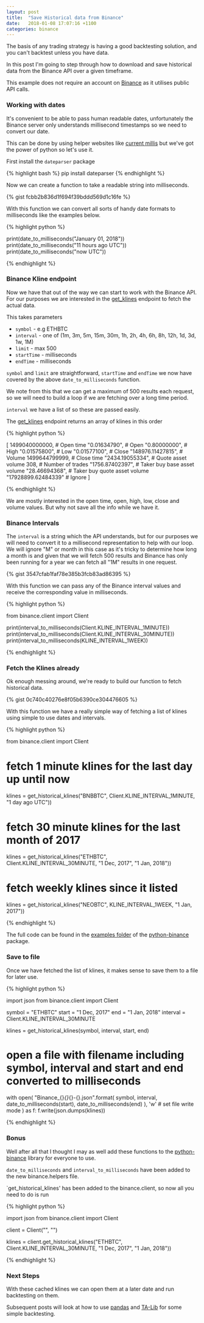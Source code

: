```yaml
---
layout: post
title:  "Save Historical data from Binance"
date:   2018-01-08 17:07:16 +1100
categories: binance
---
```

The basis of any trading strategy is having a good backtesting solution, and you can't backtest unless you have data.

In this post I'm going to step through how to download and save historical data from the Binance API over a given timeframe.

This example does not require an account on [Binance][binance] as it utilises public API calls.

### Working with dates

It's convenient to be able to pass human readable dates, unfortunately the Binance server only understands millisecond timestamps 
so we need to convert our date.

This can be done by using helper websites like [current millis][current-millis] but we've got the power of python so let's use it.

First install the `dateparser` package

{% highlight bash %}
pip install dateparser
{% endhighlight %}

Now we can create a function to take a readable string into milliseconds. 

{% gist fcbb2b836d1f694f39bddd569d1c16fe %}

With this function we can convert all sorts of handy date formats to milliseconds like the examples below.

{% highlight python %}

print(date_to_milliseconds("January 01, 2018"))
print(date_to_milliseconds("11 hours ago UTC"))
print(date_to_milliseconds("now UTC"))

{% endhighlight %}

### Binance Kline endpoint

Now we have that out of the way we can start to work with the Binance API. 
For our purposes we are interested in the [get_klines][get_klines] endpoint to fetch the actual data.

This takes parameters

- `symbol` - e.g ETHBTC
- `interval` - one of (1m, 3m, 5m, 15m, 30m, 1h, 2h, 4h, 6h, 8h, 12h, 1d, 3d, 1w, 1M)
- `limit` - max 500
- `startTime` - milliseconds
- `endTime` - milliseconds

`symbol` and `limit` are straightforward, `startTime` and `endTime` we now have covered by the above `date_to_milliseconds` function.

We note from this that we can get a maximum of 500 results each request, so we will need to build a loop if we are fetching over a long time period.

`interval` we have a list of so these are passed easily.

The [get_klines][get_klines] endpoint returns an array of klines in this order

{% highlight python %}

  [
    1499040000000,      # Open time
    "0.01634790",       # Open
    "0.80000000",       # High
    "0.01575800",       # Low
    "0.01577100",       # Close
    "148976.11427815",  # Volume
    1499644799999,      # Close time
    "2434.19055334",    # Quote asset volume
    308,                # Number of trades
    "1756.87402397",    # Taker buy base asset volume
    "28.46694368",      # Taker buy quote asset volume
    "17928899.62484339" # Ignore
  ]
  
{% endhighlight %}

We are mostly interested in the open time, open, high, low, close and volume values. But why not save all the info while we have it.

### Binance Intervals

The `interval` is a string which the API understands, but for our purposes we will need to convert it to a millisecond representation to help with our loop.
We will ignore "M" or month in this case as it's tricky to determine how long a month is and given that we will fetch 500 results and Binance has only  been running for a year we 
can fetch all "1M" results in one request.

{% gist 3547cfab1faf78e385b3fcb83ad86395 %}

With this function we can pass any of the Binance interval values and receive the corresponding value in milliseconds.

{% highlight python %}

from binance.client import Client

print(interval_to_milliseconds(Client.KLINE_INTERVAL_1MINUTE))
print(interval_to_milliseconds(Client.KLINE_INTERVAL_30MINUTE))
print(interval_to_milliseconds(KLINE_INTERVAL_1WEEK))

{% endhighlight %}

### Fetch the Klines already

Ok enough messing around, we're ready to build our function to fetch historical data.

{% gist 0c740c40276e8f05b6390ce304476605 %}

With this function we have a really simple way of fetching a list of klines using simple to use dates and intervals.

{% highlight python %}

from binance.client import Client

# fetch 1 minute klines for the last day up until now
klines = get_historical_klines("BNBBTC", Client.KLINE_INTERVAL_1MINUTE, "1 day ago UTC"))

# fetch 30 minute klines for the last month of 2017
klines = get_historical_klines("ETHBTC", Client.KLINE_INTERVAL_30MINUTE, "1 Dec, 2017", "1 Jan, 2018"))

# fetch weekly klines since it listed
klines = get_historical_klines("NEOBTC", KLINE_INTERVAL_1WEEK, "1 Jan, 2017"))

{% endhighlight %}

The full code can be found in the [examples folder][binance-examples] of the [python-binance][python-binance] package. 

### Save to file

Once we have fetched the list of klines, it makes sense to save them to a file for later use.

{% highlight python %}

import json
from binance.client import Client

symbol = "ETHBTC"
start = "1 Dec, 2017"
end = "1 Jan, 2018"
interval = Client.KLINE_INTERVAL_30MINUTE

klines = get_historical_klines(symbol, interval, start, end)

# open a file with filename including symbol, interval and start and end converted to milliseconds
with open(
    "Binance_{}_{}_{}-{}.json".format(
        symbol, 
        interval, 
        date_to_milliseconds(start),
        date_to_milliseconds(end)
    ),
    'w' # set file write mode
) as f:
    f.write(json.dumps(klines))
            
{% endhighlight %}

### Bonus

Well after all that I thought I may as well add these functions to the [python-binance][python-binance] library for everyone to use.

`date_to_milliseconds` and `interval_to_milliseconds` have been added to the new binance.helpers file.

`get_historical_klines' has been added to the binance.client, so now all you need to do is run


{% highlight python %}

import json
from binance.client import Client

client = Client("", "")

klines = client.get_historical_klines("ETHBTC", Client.KLINE_INTERVAL_30MINUTE, "1 Dec, 2017", "1 Jan, 2018"))
            
{% endhighlight %}

### Next Steps

With these cached klines we can open them at a later date and run backtesting on them.

Subsequent posts will look at how to use [pandas][pandas] and [TA-Lib][ta-lib] for some simple backtesting.

[current-millis]: https://currentmillis.com/
[binance]: https://www.binance.com/?ref=10099792
[get_klines]: https://python-binance.readthedocs.io/en/latest/binance.html#binance.client.Client.get_klines
[binance-examples]: https://github.com/sammchardy/python-binance/tree/master/examples
[python-binance]: https://github.com/sammchardy/python-binance
[pandas]: https://pandas.pydata.org/
[ta-lib]: https://github.com/mrjbq7/ta-lib